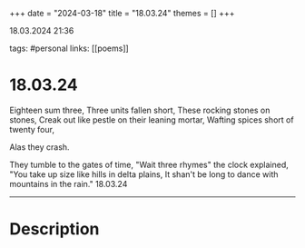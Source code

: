 +++
date = "2024-03-18"
title = "18.03.24"
themes = []
+++

18.03.2024 21:36

tags: #personal
links: [[poems]]

# 18.03.24

Eighteen sum three,
Three units fallen short,
These rocking stones on stones,
Creak out like pestle on their leaning mortar,
Wafting spices short of twenty four,

Alas 
   they 
    crash.

They tumble to the gates of time,
"Wait three rhymes" the clock explained,
"You take up size like hills in delta plains,
It shan't be long to dance with mountains in the rain."
18.03.24

---

# Description

